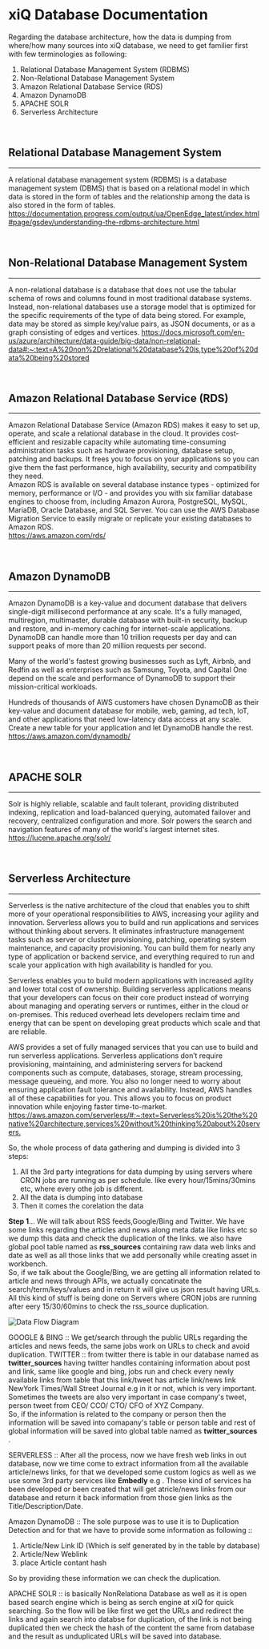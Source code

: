 <h1>xiQ Database Documentation</h1>
Regarding the database architecture, how the data is dumping from where/how many sources into xiQ database, we need to get familier first with few terminologies as following: 

1. Relational Database Management System (RDBMS)
2. Non-Relational Database Management System
3. Amazon Relational Database Service (RDS)
4. Amazon DynamoDB
5. APACHE SOLR
6. Serverless Architecture

<br>
<h2>Relational Database Management System</h2>

---
A relational database management system (RDBMS) is a database management system (DBMS) that is based on a relational model in which data is stored in the form of tables and the relationship among the data is also stored in the form of tables.
<https://documentation.progress.com/output/ua/OpenEdge_latest/index.html#page/gsdev/understanding-the-rdbms-architecture.html>

<br>
<h2>Non-Relational Database Management System</h2>

---
A non-relational database is a database that does not use the tabular schema of rows and columns found in most traditional database systems. Instead, non-relational databases use a storage model that is optimized for the specific requirements of the type of data being stored. For example, data may be stored as simple key/value pairs, as JSON documents, or as a graph consisting of edges and vertices.
<https://docs.microsoft.com/en-us/azure/architecture/data-guide/big-data/non-relational-data#:~:text=A%20non%2Drelational%20database%20is,type%20of%20data%20being%20stored>

<br>
<h2>Amazon Relational Database Service (RDS)</h2>

---
Amazon Relational Database Service (Amazon RDS) makes it easy to set up, operate, and scale a relational database in the cloud. It provides cost-efficient and resizable capacity while automating time-consuming administration tasks such as hardware provisioning, database setup, patching and backups. It frees you to focus on your applications so you can give them the fast performance, high availability, security and compatibility they need.<br>
Amazon RDS is available on several database instance types - optimized for memory, performance or I/O - and provides you with six familiar database engines to choose from, including Amazon Aurora, PostgreSQL, MySQL, MariaDB, Oracle Database, and SQL Server. You can use the AWS Database Migration Service to easily migrate or replicate your existing databases to Amazon RDS.<br>
<https://aws.amazon.com/rds/>

<br>
<h2>Amazon DynamoDB</h2>

---
Amazon DynamoDB is a key-value and document database that delivers single-digit millisecond performance at any scale. It's a fully managed, multiregion, multimaster, durable database with built-in security, backup and restore, and in-memory caching for internet-scale applications. DynamoDB can handle more than 10 trillion requests per day and can support peaks of more than 20 million requests per second.

Many of the world's fastest growing businesses such as Lyft, Airbnb, and Redfin as well as enterprises such as Samsung, Toyota, and Capital One depend on the scale and performance of DynamoDB to support their mission-critical workloads.

Hundreds of thousands of AWS customers have chosen DynamoDB as their key-value and document database for mobile, web, gaming, ad tech, IoT, and other applications that need low-latency data access at any scale. Create a new table for your application and let DynamoDB handle the rest.<br>
<https://aws.amazon.com/dynamodb/>

<br>
<h2>APACHE SOLR</h2>

---
Solr is highly reliable, scalable and fault tolerant, providing distributed indexing, replication and load-balanced querying, automated failover and recovery, centralized configuration and more. Solr powers the search and navigation features of many of the world's largest internet sites.<br>
<https://lucene.apache.org/solr/>

<br>
<h2>Serverless Architecture</h2>

---
Serverless is the native architecture of the cloud that enables you to shift more of your operational responsibilities to AWS, increasing your agility and innovation. Serverless allows you to build and run applications and services without thinking about servers. It eliminates infrastructure management tasks such as server or cluster provisioning, patching, operating system maintenance, and capacity provisioning. You can build them for nearly any type of application or backend service, and everything required to run and scale your application with high availability is handled for you.<br>

Serverless enables you to build modern applications with increased agility and lower total cost of ownership. Building serverless applications means that your developers can focus on their core product instead of worrying about managing and operating servers or runtimes, either in the cloud or on-premises. This reduced overhead lets developers reclaim time and energy that can be spent on developing great products which scale and that are reliable.

AWS provides a set of fully managed services that you can use to build and run serverless applications. Serverless applications don’t require provisioning, maintaining, and administering servers for backend components such as compute, databases, storage, stream processing, message queueing, and more. You also no longer need to worry about ensuring application fault tolerance and availability. Instead, AWS handles all of these capabilities for you. This allows you to focus on product innovation while enjoying faster time-to-market.
<br>
<https://aws.amazon.com/serverless/#:~:text=Serverless%20is%20the%20native%20architecture,services%20without%20thinking%20about%20servers.>

So, the whole process of data gathering and dumping is divided into 3 steps:
1. All the 3rd party integrations for data dumping by using servers where CRON jobs are running as per schedule. like every hour/15mins/30mins etc, where every othe job is different.
2. All the data is dumping into database
3. Then it comes the corelation the data

**Step 1**...  We will talk about RSS feeds,Google/Bing and Twitter. We have some links regarding the articles and news along meta data like links etc so we dump this data and check the duplication of the links. we also have global pool table named as **rss_sources** containing raw data web links and date as well as all those links that we add personally while creating asset in workbench.<br>
So, if we talk about the Google/Bing, we are getting all information related to article and news through APIs, we actually concatinate the search/term/keys/values and in return it will give us json result having URLs. All this kind of stuff is being done on Servers where CRON jobs are running after eery 15/30/60mins to check the rss_source duplication.

![Data Flow Diagram](ArchitectureDiagram.png)

GOOGLE & BING :: We get/search through the public URLs regarding the articles and news feeds, the same jobs work on URLs to check and avoid duplication.
TWITTER :: from twitter there is table in our database named as **twitter_sources** having twitter handles containing information about post and link, same like google and bing, jobs run and check every newly available links from table that this link/tweet has article link/news link NewYork Times/Wall Street Journal e.g in it or not, which is very important.<br>
Sometimes the tweets are also very important in case company's tweet, person tweet from CEO/ CCO/ CTO/ CFO of XYZ Company.<br>
So, if the information is related to the company or person then the information will be saved into comapany's table or person table and rest of global information will be saved into global table named as **twitter_sources** .<br>

SERVERLESS :: After all the process, now we have fresh web links in out database, now we time come to extract information from all the available article/news links, for that we developed some custom logics as well as we use some 3rd party services like **Embedly** e.g . These kind of services ha been developed or been created that will get atricle/news links from our database and return it back information from those gien links as the Title/Description/Date.<br>

Amazon DynamoDB :: The sole purpose was to use it is to Duplication Detection and for that we have to provide some information as following ::
1. Article/New Link ID (Which is self generated by in the table by database)
2. Article/New Weblink
3. place Article contant hash

So by providing these information we can check the duplication.

APACHE SOLR :: is basically NonRelationa Database as well as it is open based search engine which is being as serch engine at xiQ for quick searching. So the flow will be like first we get the URLs and redirect the links and again search into databse for duplication, of the link is not being duplicated then we check the hash of the content the same from database and the result as unduplicated URLs will be saved into database.
